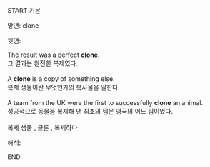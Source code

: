 START
기본

앞면:
clone


뒷면:
<div>The result was a perfect <strong>clone</strong>. </div><div><div>그 결과는 완전한 복제였다.</div></div><div><br></div><div><div>A <strong>clone</strong> is a copy of something else. </div><div><div>복제 생물이란 무엇인가의 복사물을 말한다.</div></div></div><div><br></div><div><div>A team from the UK were the first to successfully <strong>clone</strong> an animal. </div><div><div>성공적으로 동물을 복제해 낸 최초의 팀은 영국의 어느 팀이었다.</div></div></div><div><br></div><div>복제 생물 , 클론 , 복제하다</div>


해석:

END